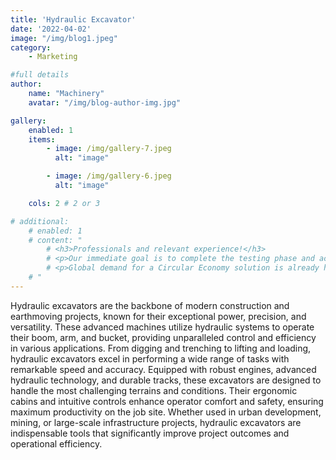 ```yaml
---
title: 'Hydraulic Excavator'
date: '2022-04-02'
image: "/img/blog1.jpeg"
category:
    - Marketing

#full details
author:
    name: "Machinery"
    avatar: "/img/blog-author-img.jpg"

gallery:
    enabled: 1
    items:
        - image: /img/gallery-7.jpeg
          alt: "image"

        - image: /img/gallery-6.jpeg
          alt: "image"

    cols: 2 # 2 or 3

# additional:
    # enabled: 1
    # content: "
        # <h3>Professionals and relevant experience!</h3>
        # <p>Our immediate goal is to complete the testing phase and achieve the certification, which will allow us to bring our product to market by the end of the year. We are actively engaging with waste to energy operators, concrete manufacturers, and the wider construction industry.</p>
        # <p>Global demand for a Circular Economy solution is already high, with global concrete manufacturers engaging with us to develop specific testing programmes.</p>
    # "
---
```


Hydraulic excavators are the backbone of modern construction and earthmoving projects, known for their exceptional power, precision, and versatility. These advanced machines utilize hydraulic systems to operate their boom, arm, and bucket, providing unparalleled control and efficiency in various applications. From digging and trenching to lifting and loading, hydraulic excavators excel in performing a wide range of tasks with remarkable speed and accuracy. Equipped with robust engines, advanced hydraulic technology, and durable tracks, these excavators are designed to handle the most challenging terrains and conditions. Their ergonomic cabins and intuitive controls enhance operator comfort and safety, ensuring maximum productivity on the job site. Whether used in urban development, mining, or large-scale infrastructure projects, hydraulic excavators are indispensable tools that significantly improve project outcomes and operational efficiency.